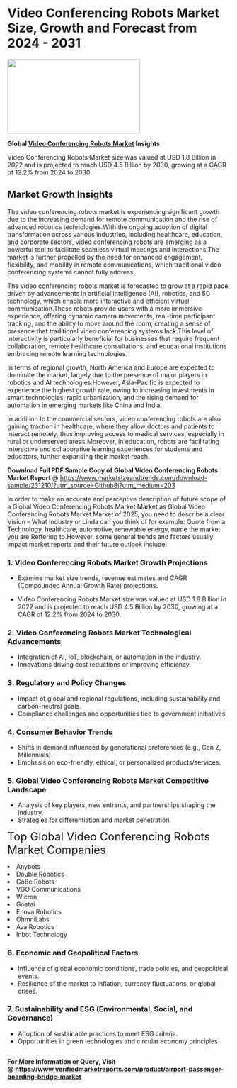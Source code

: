 <H1>Video Conferencing Robots Market Size, Growth and Forecast from 2024 - 2031</H1><img class="aligncenter size-medium wp-image-584254" src="https://thirdeyenews.in/wp-content/uploads/2024/09/Global-Market-Research-300x168.jpeg" alt="" width="300" height="168" /><p><strong>Global&nbsp;<a href="https://www.marketsizeandtrends.com/download-sample/231210/?utm_source=Github8j?utm_medium=203">Video Conferencing Robots Market</a> Insights</strong></p><p>Video Conferencing Robots Market size was valued at USD 1.8 Billion in 2022 and is projected to reach USD 4.5 Billion by 2030, growing at a CAGR of 12.2% from 2024 to 2030.</p><p><h2>Market Growth Insights</h2> <p>The video conferencing robots market is experiencing significant growth due to the increasing demand for remote communication and the rise of advanced robotics technologies.With the ongoing adoption of digital transformation across various industries, including healthcare, education, and corporate sectors, video conferencing robots are emerging as a powerful tool to facilitate seamless virtual meetings and interactions.The market is further propelled by the need for enhanced engagement, flexibility, and mobility in remote communications, which traditional video conferencing systems cannot fully address.</p> <p></p> <p>The video conferencing robots market is forecasted to grow at a rapid pace, driven by advancements in artificial intelligence (AI), robotics, and 5G technology, which enable more interactive and efficient virtual communication.These robots provide users with a more immersive experience, offering dynamic camera movements, real-time participant tracking, and the ability to move around the room, creating a sense of presence that traditional video conferencing systems lack.This level of interactivity is particularly beneficial for businesses that require frequent collaboration, remote healthcare consultations, and educational institutions embracing remote learning technologies.</p> <p>In terms of regional growth, North America and Europe are expected to dominate the market, largely due to the presence of major players in robotics and AI technologies.However, Asia-Pacific is expected to experience the highest growth rate, owing to increasing investments in smart technologies, rapid urbanization, and the rising demand for automation in emerging markets like China and India.</p> <p>In addition to the commercial sectors, video conferencing robots are also gaining traction in healthcare, where they allow doctors and patients to interact remotely, thus improving access to medical services, especially in rural or underserved areas.Moreover, in education, robots are facilitating interactive and collaborative learning experiences for students and educators, further expanding their market reach.</p> <p></p><p><span class=""><strong>Download Full PDF Sample Copy of Global Video Conferencing Robots Market Report</strong> @ <a href="https://www.marketsizeandtrends.com/download-sample/231210/?utm_source=Github8j?utm_medium=203" target="_blank">https://www.marketsizeandtrends.com/download-sample/231210/?utm_source=Github8j?utm_medium=203</a></span></p><p>In order to make an accurate and perceptive description of future scope of a Global&nbsp;Video Conferencing Robots Market Market as Global&nbsp;Video Conferencing Robots Market Market of 2025, you need to describe a clear Vision &ndash; What Industry or Linda can you think of for example: Quote from a Technology, healthcare, automotive, renewable energy, name the market you are Reffering to.However, some general trends and factors usually impact market reports and their future outlook include:</p><h3>1.&nbsp;<strong>Video Conferencing Robots Market Growth Projections</strong></h3><ul><li>Examine market size trends, revenue estimates and CAGR (Compounded Annual Growth Rate) projections.</li><li><p>Video Conferencing Robots Market size was valued at USD 1.8 Billion in 2022 and is projected to reach USD 4.5 Billion by 2030, growing at a CAGR of 12.2% from 2024 to 2030.</p></li></ul><h3>2.&nbsp;<strong>Video Conferencing Robots Market Technological Advancements</strong></h3><ul><li>Integration of AI, IoT, blockchain, or automation in the industry.</li><li>Innovations driving cost reductions or improving efficiency.</li></ul><h3>3.&nbsp;<strong>Regulatory and Policy Changes</strong></h3><ul><li>Impact of global and regional regulations, including sustainability and carbon-neutral goals.</li><li>Compliance challenges and opportunities tied to government initiatives.</li></ul><h3>4.&nbsp;<strong>Consumer Behavior Trends</strong></h3><ul><li>Shifts in demand influenced by generational preferences (e.g., Gen Z, Millennials).</li><li>Emphasis on eco-friendly, ethical, or personalized products/services.</li></ul><h3>5.&nbsp;<strong>Global Video Conferencing Robots Market Competitive Landscape</strong></h3><ul><li>Analysis of key players, new entrants, and partnerships shaping the industry.</li><li>Strategies for differentiation and market penetration.</li></ul><p data-pm-slice="1 1 []"><span style="color: inherit; font-family: inherit; font-size: 25px;">Top Global Video Conferencing Robots Market Companies</span></p><div class="" data-test-id=""><p><li>Anybots</li><li> Double Robotics</li><li> GoBe Robots</li><li> VGO Communications</li><li> Wicron</li><li> Gostai</li><li> Enova Robotics</li><li> OhmniLabs</li><li> Ava Robotics</li><li> Inbot Technology</li></p></div><h3>6.&nbsp;<strong>Economic and Geopolitical Factors</strong></h3><ul><li>Influence of global economic conditions, trade policies, and geopolitical events.</li><li>Resilience of the market to inflation, currency fluctuations, or global crises.</li></ul><h3>7.&nbsp;<strong>Sustainability and ESG (Environmental, Social, and Governance)</strong></h3><ul><li>Adoption of sustainable practices to meet ESG criteria.</li><li>Opportunities in green technologies and circular economy principles.</li></ul><h2><strong style="font-size: 14px;">For More Information or Query, Visit @&nbsp;</strong><a style="background-color: #ffffff; font-size: 14px;" href="https://www.marketsizeandtrends.com/report/video-conferencing-robots-market/" target="_blank">https://www.verifiedmarketreports.com/product/airport-passenger-boarding-bridge-market</a></h2>